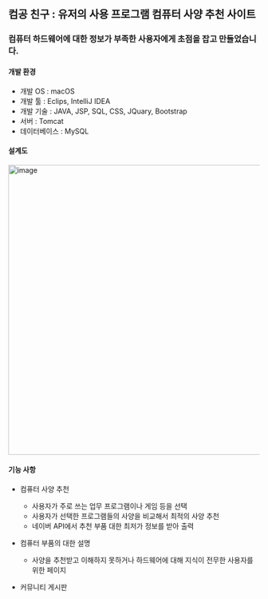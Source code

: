 ## 컴공 친구 : 유저의 사용 프로그램 컴퓨터 사양 추천 사이트
### 컴퓨터 하드웨어에 대한 정보가 부족한 사용자에게 초점을 잡고 만들었습니다.

#### 개발 환경
* 개발 OS : macOS
* 개발 툴 : Eclips, IntelliJ IDEA
* 개발 기술 : JAVA, JSP, SQL, CSS, JQuary, Bootstrap 
* 서버 : Tomcat
* 데이터베이스 : MySQL
#### 설계도
<img width="580" alt="image" src="https://user-images.githubusercontent.com/101164731/211601800-4d347083-7d6d-4b7c-b8b5-1a0ff9f2f864.png">

#### 기능 사항

* 컴퓨터 사양 추천
  * 사용자가 주로 쓰는 업무 프로그램이나 게임 등을 선택
  * 사용자가 선택한 프로그램들의 사양을 비교해서 최적의 사양 추천
  * 네이버 API에서 추천 부품 대한 최저가 정보를 받아 출력

* 컴퓨터 부품의 대한 설명
  * 사양을 추천받고 이해하지 못하거나 하드웨어에 대해 지식이 전무한 사용자를 위한 페이지



* 커뮤니티 게시판



